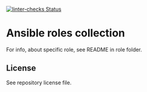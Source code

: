 [![linter-checks Status](https://github.com/florian-hild/ansible-roles/actions/workflows/linter-checks.yml/badge.svg?branch=main)](https://github.com/florian-hild/ansible-roles/actions/workflows/linter-checks.yml)
# Ansible roles collection
For info, about specific role, see README in role folder.

## License
See repository license file.